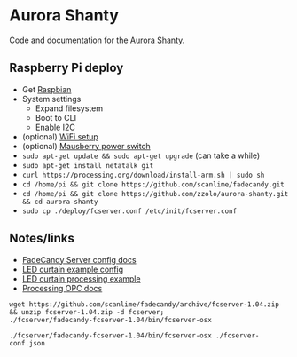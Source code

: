 # Aurora Shanty

Code and documentation for the [Aurora Shanty](http://aurora-shanty.tumblr.com/).

## Raspberry Pi deploy

* Get [Raspbian](https://www.raspberrypi.org/downloads/raspbian/)
* System settings
    * Expand filesystem
    * Boot to CLI
    * Enable I2C
* (optional) [WiFi setup](https://www.raspberrypi.org/documentation/configuration/wireless/wireless-cli.md)
* (optional) [Mausberry power switch](http://mausberry-circuits.myshopify.com/pages/setup)
* `sudo apt-get update && sudo apt-get upgrade` (can take a while)
* `sudo apt-get install netatalk git`
* `curl https://processing.org/download/install-arm.sh | sudo sh`
* `cd /home/pi && git clone https://github.com/scanlime/fadecandy.git`
* `cd /home/pi && git clone https://github.com/zzolo/aurora-shanty.git && cd aurora-shanty`
* `sudo cp ./deploy/fcserver.conf /etc/init/fcserver.conf`


## Notes/links

* [FadeCandy Server config docs](https://github.com/scanlime/fadecandy/blob/master/doc/fc_server_config.md)
* [LED curtain example config](https://learn.adafruit.com/1500-neopixel-led-curtain-with-raspberry-pi-fadecandy/fadecandy-server-setup)
* [LED curtain processing example](https://learn.adafruit.com/1500-neopixel-led-curtain-with-raspberry-pi-fadecandy/dry-run)
* [Processing OPC docs](https://github.com/scanlime/fadecandy/blob/master/doc/processing_opc_client.md)

```
wget https://github.com/scanlime/fadecandy/archive/fcserver-1.04.zip && unzip fcserver-1.04.zip -d fcserver;
./fcserver/fadecandy-fcserver-1.04/bin/fcserver-osx
```

```
./fcserver/fadecandy-fcserver-1.04/bin/fcserver-osx ./fcserver-conf.json
```
